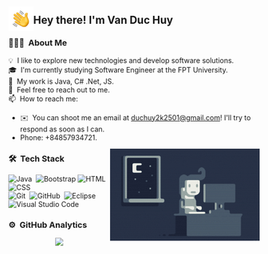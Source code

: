 <img alt="Night Coding" src="./assets/Hand%20Wave.gif" width='50' align="left"/><h2>Hey there! I'm Van Duc Huy</h2>

<!-- ## 👋 &nbsp;Hey there! I'm Van Duc Huy -->

### 👨🏻‍💻 &nbsp;About Me

💡 &nbsp;I like to explore new technologies and develop software solutions.\
🎓 &nbsp;I'm currently studying Software Engineer at the FPT University.\
🌱 &nbsp;My work is Java, C# .Net, JS.\
💬 &nbsp;Feel free to reach out to me.\
📫 &nbsp;How to reach me:
* ✉️ &nbsp;You can shoot me an email at duchuy2k2501@gmail.com! I'll try to respond as soon as I can.
* Phone: +84857934721.

<img alt="Night Coding" src="https://raw.githubusercontent.com/AVS1508/AVS1508/master/assets/Night-Coding.gif" align="right"/>

### 🛠 &nbsp;Tech Stack

![Java](https://img.shields.io/badge/-Java-05122A?style=flat&logo=Java&logoColor=FFA518)&nbsp;
![Bootstrap](https://img.shields.io/badge/-Bootstrap-05122A?style=flat&logo=bootstrap&logoColor=563D7C)
![HTML](https://img.shields.io/badge/-HTML-05122A?style=flat&logo=HTML5)&nbsp;
![CSS](https://img.shields.io/badge/-CSS-05122A?style=flat&logo=CSS3&logoColor=1572B6)&nbsp;\
![Git](https://img.shields.io/badge/-Git-05122A?style=flat&logo=git)&nbsp;
![GitHub](https://img.shields.io/badge/-GitHub-05122A?style=flat&logo=github)&nbsp;
![Eclipse](https://img.shields.io/badge/-Eclipse-05122A?style=flat&logo=eclipse-ide&logoColor=2C2255)\
![Visual Studio Code](https://img.shields.io/badge/-Visual%20Studio%20Code-05122A?style=flat&logo=visual-studio-code&logoColor=007ACC)&nbsp;

### ⚙️ &nbsp;GitHub Analytics

<p align="center">
<a href="https://github.com/HuyVDSE">
  <img height="180em" src="https://github-readme-stats-eight-theta.vercel.app/api?username=HuyVDSE&show_icons=true&theme=radical&include_all_commits=true&count_private=true"/>
</p>

